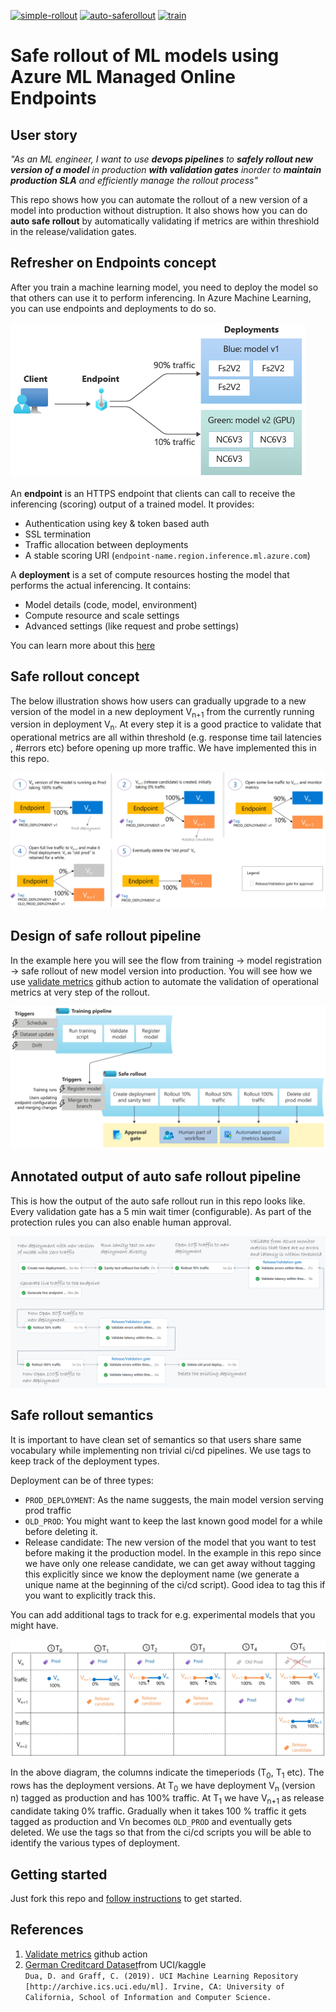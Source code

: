 [![simple-rollout](https://github.com/rsethur/saferollout/actions/workflows/simple_rollout.yml/badge.svg)](https://github.com/rsethur/saferollout/actions/workflows/simple_rollout.yml)
[![auto-saferollout](https://github.com/rsethur/saferollout/actions/workflows/auto_saferollout.yml/badge.svg)](https://github.com/rsethur/saferollout/actions/workflows/auto_saferollout.yml)
[![train](https://github.com/rsethur/saferollout/actions/workflows/train.yml/badge.svg)](https://github.com/rsethur/saferollout/actions/workflows/train.yml)
# Safe rollout of ML models using Azure ML Managed Online Endpoints

## User story
*"As an ML engineer, I want to use __devops pipelines__ to __safely rollout new version of a model__ in production __with validation gates__ inorder to __maintain production SLA__ and efficiently manage the rollout process"*

This repo shows how you can automate the rollout of a new version of a model into production without distruption. It also shows how you can do __auto safe rollout__ by automatically validating if metrics are within threshiold in the release/validation gates.

## Refresher on Endpoints concept
After you train a machine learning model, you need to deploy the model so that others can use it to perform inferencing. In Azure Machine Learning, you can use endpoints and deployments to do so.

![Endpoint concept](docs/imgs/endpoint-concept.png)

An __endpoint__ is an HTTPS endpoint that clients can call to receive the inferencing (scoring) output of a trained model. It provides:

* Authentication using key & token based auth
* SSL termination
* Traffic allocation between deployments
* A stable scoring URI (`endpoint-name.region.inference.ml.azure.com`)

A **deployment** is a set of compute resources hosting the model that performs the actual inferencing. It contains:

* Model details (code, model, environment)
* Compute resource and scale settings
* Advanced settings (like request and probe settings)

You can learn more about this [here](https://docs.microsoft.com/en-us/azure/machine-learning/concept-endpoints)

## Safe rollout concept

The below illustration shows how users can gradually upgrade to a new version of the model in a new deployment V<sub>n+1</sub> from the currently running version in deployment V<sub>n</sub>. At every step it is a good practice to validate that operational metrics are all within threshold (e.g. response time tail latencies , #errors etc) before opening up more traffic. We have implemented this in this repo.

![Saferollout process](docs/imgs/saferollout-concept.jpg)

## Design of safe rollout pipeline
In the example here you will see the flow from training -> model registration -> safe rollout of new model version into production. You will see how we use [validate metrics](https://github.com/rsethur/validate-metrics) github action to automate the validation of operational metrics at very step of the rollout.

![Saferollout pipeline design](docs/imgs/pipeline-design.png)

## Annotated output of auto safe rollout pipeline
This is how the output of the auto safe rollout run in this repo looks like. Every validation gate has a 5 min wait timer (configurable). As part of the protection rules you can also enable human approval.

![Saferollout GH action pipeline](docs/imgs/ghaction.png)

## Safe rollout semantics

It is important to have clean set of semantics so that users share same vocabulary while implementing non trivial ci/cd pipelines. We use tags to keep track of the deployment types.

Deployment can be of three types:
* `PROD_DEPLOYMENT`: As the name suggests, the main model version serving prod traffic
* `OLD_PROD`: You might want to keep the last known good model for a while before deleting it.
* Release candidate: The new version of the model that you want to test before making it the production model. In the example in this repo since we have only one release candidate, we can get away without tagging this explicitly since we know the deployment name (we generate a unique name at the beginning of the ci/cd script). Good idea to tag this if you want to explicitly track this.

You can add additional tags to track for e.g. experimental models that you might have.

![Saferollout semantics](docs/imgs/saferollout-semantics.jpg)

In the above diagram, the columns indicate the timeperiods (T<sub>0</sub>, T<sub>1</sub> etc). The rows has the deployment versions. At T<sub>0</sub> we have deployment V<sub>n</sub> (version n) tagged as production and has 100% traffic. At T<sub>1</sub> we have V<sub>n+1</sub> as release candidate taking 0% traffic. Gradually when it takes 100 % traffic it gets tagged as production and Vn becomes `OLD_PROD` and eventually gets deleted. We use the tags so that from the ci/cd scripts you will be able to identify the various types of deployment.

## Getting started
Just fork this repo and [follow instructions](docs/getting-started.md) to get started.

## References
1. [Validate metrics](https://github.com/rsethur/validate-metrics) github action
1. [German Creditcard Dataset](https://www.kaggle.com/uciml/german-credit)from UCI/kaggle
<BR>`Dua, D. and Graff, C. (2019). UCI Machine Learning Repository [http://archive.ics.uci.edu/ml]. Irvine, CA: University of California, School of Information and Computer Science.`